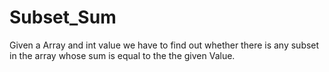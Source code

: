 # Subset_Sum
 Given a Array and int value we have to find out whether there is any subset in the array whose sum is equal to the the given Value.
